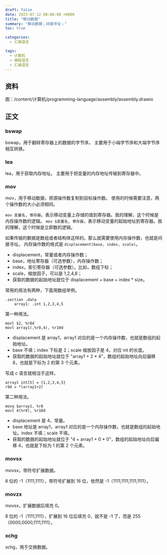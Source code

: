 ```yaml
---
draft: false
date: 2023-07-12 08:00:00 +0800
title: "移动数据"
summary: "移动数据；间接寻址；"
toc: true

categories:
  - 汇编语言

tags:
  - 计算机
  - 编程语言
  - 汇编语言
---
```


## 资料

图：/content/计算机/programming-language/assembly/assembly.drawio

## 正文

### bswap

bswap，用于翻转寄存器上的数据的字节序。
主要用于小端字节序和大端字节序相互转换。

### lea

lea，用于获取内存地址。
主要用于把变量的内存地址传输到寄存器中。

### mov

mov，用于移动数据，把源操作数复制到目标操作数。
使用的时候需要注意，两个操作数的大小必须相同。

`mov 变量名, 寄存器`，表示移动变量上存储的值到寄存器。我的理解，这个时候是内存操作数的逻辑。
`mov $变量名, 寄存器`，表示移动变量的起始地址到寄存器。我的理解，这个时候是立即数的逻辑。

如果传输的数据是数组或者结构体这样的。那么就需要使用内存操作数，也就是间接寻址。
内存操作数的格式是 `displacement(base, index, scale)`。

- displacement，常量或者内存操作数；
- base，地址寄存器（可选参数），内存操作数；
- index，索引寄存器（可选参数）。比如，数组下标；
- scale，缩放因子，可以是 1,2,4,8；
- 获取的数据的起始地址就位于 displacement + base + index * size。

常用的用法有两种，下面用数组举例。

```
.section .data
    array1: .int 1,2,3,4,5
```

第一种用法。

```
movl $2, %r8d
movl array1(,%r8,4), %r10d
```

- displacement 是 array1，array1 对应的是一个内存操作数，也就是数组的起始地址。
- base 不填；index 下标是 2；scale 缩放因子是 4，对应 int 的长度。
- 获取的数据的起始地址就位于 "array1 + 2 * 4"，数组的起始地址向后偏移 8，也就是下标为 2 的第 3 个元素。

写成 c 语言就相当于这样。

```
array1 int[5] = {1,2,3,4,5}
r9d = *(array1+2)
```

第二种用法。

```
movq $array1, %r8
movl 4(%r8), %r10d
```

- displacement 是 4，常量。
- base 地址是 array1，array1 对应的是一个内存操作数，也就是数组的起始地址。index 不填；scale 不填。
- 获取的数据的起始地址就位于 "4 + array1 + 0 * 0"，数组的起始地址向后偏移 4，也就是下标为 1 的第 2 个元素。

### movsx

movsx，带符号扩展数据。

8 位的 -1（1111,1111），带符号扩展到 16 位，依然是 -1（1111,1111,1111,1111）。

### movzx

movsx，扩展数据后填充 0。

8 位的 -1（1111,1111），扩展到 16 位后填充 0，就不是 -1 了，而是 255（0000,0000,1111,1111）。

### xchg

xchg，用于交换数据。
